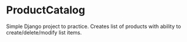 # ProductCatalog
Simple Django project to practice. Creates list of products with ability to create/delete/modify list items.
